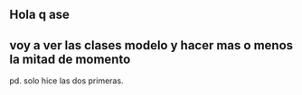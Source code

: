 ## Hola q ase
## voy a ver las clases modelo y hacer mas o menos la mitad de momento
pd. solo hice las dos primeras.
